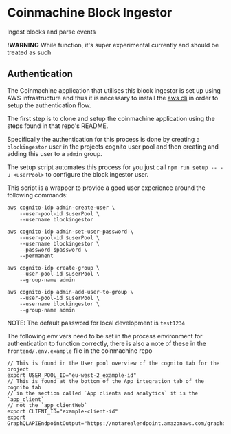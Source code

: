 # Coinmachine Block Ingestor

Ingest blocks and parse events

**!WARNING** While function, it's super experimental currently and should be treated as such

## Authentication

The Coinmachine application that utilises this block ingestor is set up using AWS infrastructure and thus it is necessary to install the [aws cli](https://docs.aws.amazon.com/cli/latest/userguide/getting-started-install.html) in order to setup the authentication flow.

The first step is to clone and setup the coinmachine application using the steps found in that repo's README.

Specifically the authentication for this process is done by creating a `blockingestor` user in the projects cognito user pool and then creating and adding this user to a `admin` group.

The setup script automates this process for you just call `npm run setup -- -u <userPool>` to configure the block ingestor user.

This script is a wrapper to provide a good user experience around the following commands:
``` shell
aws cognito-idp admin-create-user \
    --user-pool-id $userPool \
    --username blockingestor

aws cognito-idp admin-set-user-password \
    --user-pool-id $userPool \
    --username blockingestor \
    --password $password \
    --permanent

aws cognito-idp create-group \
    --user-pool-id $userPool \
    --group-name admin

aws cognito-idp admin-add-user-to-group \
    --user-pool-id $userPool \
    --username blockingestor \
    --group-name admin
```

NOTE: The default password for local development is `test1234`

The following env vars need to be set in the process environment for authentication to function correctly, there is also a note of these in the `frontend/.env.example` file in the coinmachine repo

``` shell
// This is found in the User pool overview of the cognito tab for the project
export USER_POOL_ID="eu-west-2_example-id"
// This is found at the bottom of the App integration tab of the cognito tab
// in the section called `App clients and analytics` it is the `app_client`
// not the `app_clientWeb`
export CLIENT_ID="example-client-id"
export GraphQLAPIEndpointOutput="https://notarealendpoint.amazonaws.com/graphql"
```

